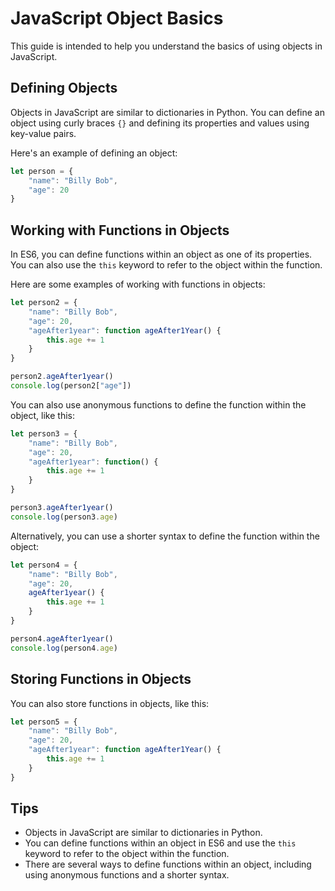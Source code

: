 # JavaScript Object Basics

This guide is intended to help you understand the basics of using objects in JavaScript.

## Defining Objects

Objects in JavaScript are similar to dictionaries in Python. You can define an object using curly braces `{}` and defining its properties and values using key-value pairs.

Here's an example of defining an object:

```javascript
let person = {
    "name": "Billy Bob",
    "age": 20
}
```

## Working with Functions in Objects

In ES6, you can define functions within an object as one of its properties. You can also use the `this` keyword to refer to the object within the function.

Here are some examples of working with functions in objects:

```javascript
let person2 = {
    "name": "Billy Bob",
    "age": 20,
    "ageAfter1year": function ageAfter1Year() {
        this.age += 1
    }
}

person2.ageAfter1year()
console.log(person2["age"])
```

You can also use anonymous functions to define the function within the object, like this:

```javascript
let person3 = {
    "name": "Billy Bob",
    "age": 20,
    "ageAfter1year": function() {
        this.age += 1
    }
}

person3.ageAfter1year()
console.log(person3.age)
```

Alternatively, you can use a shorter syntax to define the function within the object:

```javascript
let person4 = {
    "name": "Billy Bob",
    "age": 20,
    ageAfter1year() {
        this.age += 1
    }
}

person4.ageAfter1year()
console.log(person4.age)
```

## Storing Functions in Objects

You can also store functions in objects, like this:

```javascript
let person5 = {
    "name": "Billy Bob",
    "age": 20,
    "ageAfter1year": function ageAfter1Year() {
        this.age += 1
    }
}
```

## Tips

- Objects in JavaScript are similar to dictionaries in Python.
- You can define functions within an object in ES6 and use the `this` keyword to refer to the object within the function.
- There are several ways to define functions within an object, including using anonymous functions and a shorter syntax.